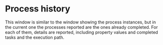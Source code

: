 # Process history

This window is similar to the window showing the process instances, but in the current one the processes reported are the ones already completed. For each of them, details are reported, including property values and completed tasks and the execution path.

